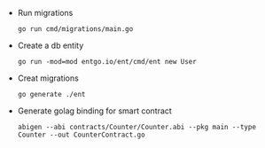 
- Run migrations
  ```
  go run cmd/migrations/main.go
  ```
- Create a db entity
    ```
  go run -mod=mod entgo.io/ent/cmd/ent new User
  ```
- Creat migrations
    ```
  go generate ./ent
  ```
- Generate golag binding for smart contract
  ```shell
  abigen --abi contracts/Counter/Counter.abi --pkg main --type Counter --out CounterContract.go
  ```
